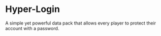 # Hyper-Login
A simple yet powerful data pack that allows every player to protect their account with a password.
